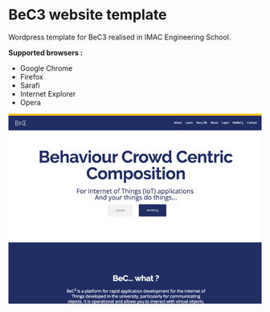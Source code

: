 # BeC3 website template

Wordpress template for BeC3 realised in IMAC Engineering School.

**Supported browsers :**

- Google Chrome
- Firefox
- Sarafi
- Internet Explorer
- Opera


![alt tag](http://github.com/PierreChls/Bec3-website/blob/master/bec3-template/screenshot.png)



